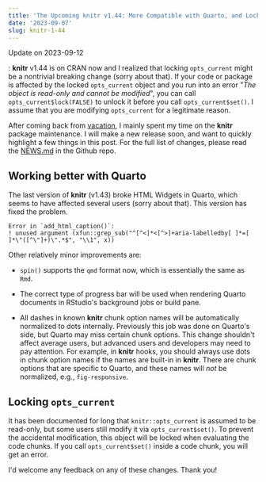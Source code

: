 ```yaml
---
title: 'The Upcoming knitr v1.44: More Compatible with Quarto, and Locking `opts_current`'
date: '2023-09-07'
slug: knitr-1-44
---
```


Update on 2023-09-12

:   **knitr** v1.44 is on CRAN now and I realized that locking `opts_current`
    might be a nontrivial breaking change (sorry about that). If your code or
    package is affected by the locked `opts_current` object and you run into an
    error "*The object is read-only and cannot be modified*", you can call
    `opts_current$lock(FALSE)` to unlock it before you call
    `opts_current$set()`. I assume that you are modifying `opts_current` for a
    legitimate reason.

After coming back from [vacation](/en/2023/06/on-vacation/), I mainly spent my
time on the **knitr** package maintenance. I will make a new release soon, and
want to quickly highlight a few things in this post. For the full list of
changes, please read the
[NEWS.md](https://github.com/yihui/knitr/blob/master/NEWS.md) in the Github
repo.

## Working better with Quarto

The last version of **knitr** (v1.43) broke HTML Widgets in Quarto, which seems
to have affected several users (sorry about that). This version has fixed the
problem.

```         
Error in `add_html_caption()`:
! unused argument (xfun::grep_sub("^[^<]*<[^>]+aria-labelledby[ ]*=[ ]*\"([^\"]+)\".*$", "\\1", x))
```

Other relatively minor improvements are:

-   `spin()` supports the `qmd` format now, which is essentially the same as
    `Rmd`.

-   The correct type of progress bar will be used when rendering Quarto
    documents in RStudio's background jobs or build pane.

-   All dashes in known **knitr** chunk option names will be automatically
    normalized to dots internally. Previously this job was done on Quarto's
    side, but Quarto may miss certain chunk options. This change shouldn't
    affect average users, but advanced users and developers may need to pay
    attention. For example, in **knitr** hooks, you should always use dots in
    chunk option names if the names are built-in in **knitr**. There are chunk
    options that are specific to Quarto, and these names will *not* be
    normalized, e.g., `fig-responsive`.

## Locking `opts_current`

It has been documented for long that `knitr::opts_current` is assumed to be
read-only, but some users still modify it via `opts_current$set()`. To prevent
the accidental modification, this object will be locked when evaluating the code
chunks. If you call `opts_current$set()` inside a code chunk, you will get an
error.

I'd welcome any feedback on any of these changes. Thank you!
